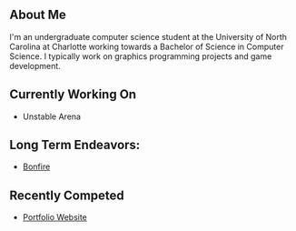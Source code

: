 ## About Me
I'm an undergraduate computer science student at the University of North Carolina at Charlotte working towards a Bachelor of Science in Computer Science. I typically work on graphics programming projects and game development.

## Currently Working On
* Unstable Arena

## Long Term Endeavors:
* [Bonfire](https://github.com/Caleb-Kronstad/Bonfire)

## Recently Competed
* [Portfolio Website](https://github.com/Caleb-Kronstad/calebkronstad.com)
